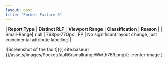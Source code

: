 ```yaml
---
layout: post
title: "Pocket Failure 6"
---
```

| **Report Type** | **Distinct RLF** | **Viewport Range** | **Classification** | **Reason** |
| Small-Range| null | 768px-770px | FP | No significant layout change, just coincidental attribute labelling | 

![Screenshot of the fault]({{ site.baseurl }}/assets/images/Pocket/fault6/smallrangeWidth769.png){: .center-image }